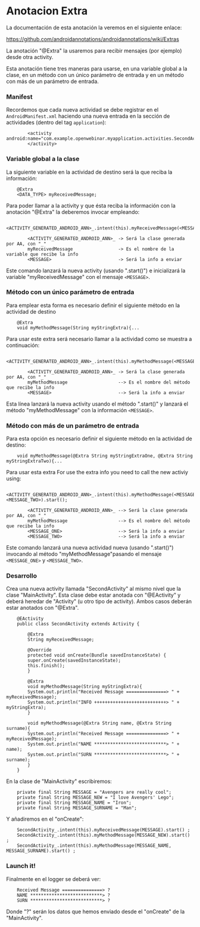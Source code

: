 # Anotacion Extra

La documentación de esta anotación la veremos en el siguiente enlace:

<https://github.com/androidannotations/androidannotations/wiki/Extras>

La anotación "@Extra" la usaremos para recibir mensajes (por ejemplo) desde otra activity.

Esta anotación tiene tres maneras para usarse, en una variable global a la clase, en un método con un único parámetro de entrada y en un método con más de un parámetro de entrada.


### Manifest

Recordemos que cada nueva actividad se debe registrar en el `AndroidManifest.xml` haciendo una nueva entrada en la sección de actividades (dentro del tag `application`):

```
        <activity android:name="com.example.openwebinar.myapplication.activities.SecondActivity_">
        </activity>
```

### Variable global a la clase

La siguiente variable en la actividad de destino será la que reciba la información:

```
    @Extra
    <DATA_TYPE> myReceivedMessage;
```

Para poder llamar a la activity y que ésta reciba la información con la anotación "@Extra" la deberemos invocar empleando:

```
	<ACTIVITY_GENERATED_ANDROID_ANN>_.intent(this).myReceivedMessage(<MESSAGE>).start();

		<ACTIVITY_GENERATED_ANDROID_ANN>_ -> Será la clase generada por AA, con "_"
		myReceivedMessage                 -> Es el nombre de la variable que recibe la info
		<MESSAGE>                         -> Será la info a enviar
```

Este comando lanzará la nueva activity (usando ".start()") e inicializará la variable "myReceivedMessage" con el mensaje `<MESSAGE>`.

### Método con un único parámetro de entrada

Para emplear esta forma es necesario definir el siguiente método en la actividad de destino

```
    @Extra
    void myMethodMessage(String myStringExtra){...
```

Para usar este extra será necesario llamar a la actividad como se muestra a continuación:

```
	<ACTIVITY_GENERATED_ANDROID_ANN>_.intent(this).myMethodMessage(<MESSAGE>).start();

		<ACTIVITY_GENERATED_ANDROID_ANN>_ -> Será la clase generada por AA, con "_"
		myMethodMessage                   --> Es el nombre del método que recibe la info
		<MESSAGE>                         --> Será la info a enviar
```

Esta línea lanzará la nueva activity usando el método ".start()" y lanzará el método "myMethodMessage" con la información `<MESSAGE>`.

### Método con más de un parámetro de entrada

Para esta opción es necesario definir el siguiente método en la actividad de destino:

```
    void myMethodMessage(@Extra String myStringExtraOne, @Extra String myStringExtraTwo){...
```

Para usar esta extra   For use the extra info you need to call the new activiy using:

```
	<ACTIVITY_GENERATED_ANDROID_ANN>_.intent(this).myMethodMessage(<MESSAGE_ONE>, <MESSAGE_TWO>).start();

		<ACTIVITY_GENERATED_ANDROID_ANN>_ --> Será la clase generada por AA, con "_"
		myMethodMessage                   --> Es el nombre del método que recibe la info
		<MESSAGE_ONE>                     --> Será la info a enviar
		<MESSAGE_TWO>                     --> Será la info a enviar
```

Este comando lanzará una nueva actividad nueva (usando ".start()") invocando al método "myMethodMessage"pasando el mensaje `<MESSAGE_ONE>` y `<MESSAGE_TWO>`.

### Desarrollo

Crea una nueva activity llamada "SecondActivity" al mismo nivel que la clase "MainActivity". Esta clase debe estar anotada con "@EActivity" y deberá heredar de "Activity" (u otro tipo de activity). Ambos casos deberán estar anotados con "@Extra".

```
	@EActivity
	public class SecondActivity extends Activity {

	    @Extra
	    String myReceivedMessage;

	    @Override
	    protected void onCreate(Bundle savedInstanceState) {
		super.onCreate(savedInstanceState);
		this.finish();
	    }

	    @Extra
	    void myMethodMessage(String myStringExtra){
		System.out.println("Received Message ===============> " + myReceivedMessage);
		System.out.println("INFO +++++++++++++++++++++++++++> " + myStringExtra);
	    }

	    void myMethodMessage(@Extra String name, @Extra String surname){
		System.out.println("Received Message ===============> " + myReceivedMessage);
		System.out.println("NAME ***************************> " + name);
		System.out.println("SURN ***************************> " + surname);
	    }
	}
```

En la clase de "MainActivity" escribiremos:

```
    private final String MESSAGE = "Avengers are really cool";
    private final String MESSAGE_NEW = "I love Avengers' Lego";
    private final String MESSAGE_NAME = "Iron";
    private final String MESSAGE_SURNAME = "Man";
```

Y añadiremos en el "onCreate":

```
    SecondActivity_.intent(this).myReceivedMessage(MESSAGE).start() ;
    SecondActivity_.intent(this).myMethodMessage(MESSAGE_NEW).start() ;
    SecondActivity_.intent(this).myMethodMessage(MESSAGE_NAME, MESSAGE_SURNAME).start() ;
```

### Launch it!

Finalmente en el logger se deberá ver:

```
    Received Message ===============> ?
    NAME ***************************> ?
    SURN ***************************> ?
```

Donde "?" serán los datos que hemos enviado desde el "onCreate" de la "MainActivity".

